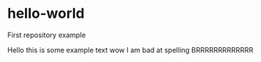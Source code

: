# hello-world
First repository example

Hello this is some example text wow I am bad at spelling
BRRRRRRRRRRRRR
